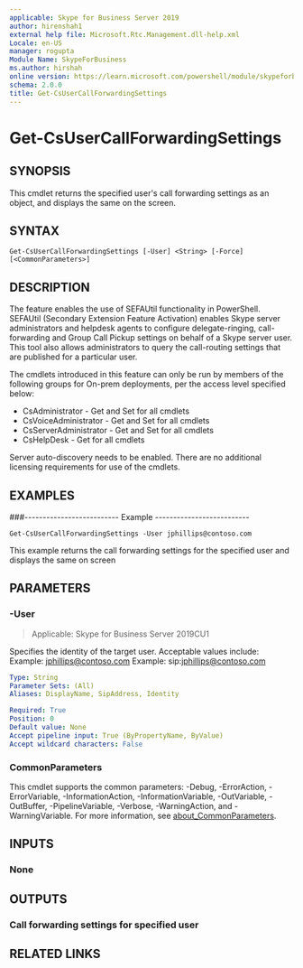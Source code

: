 ```yaml
---
applicable: Skype for Business Server 2019
author: hirenshah1
external help file: Microsoft.Rtc.Management.dll-help.xml
Locale: en-US
manager: rogupta
Module Name: SkypeForBusiness
ms.author: hirshah
online version: https://learn.microsoft.com/powershell/module/skypeforbusiness/get-csusercallforwardingsettings
schema: 2.0.0
title: Get-CsUserCallForwardingSettings
---
```


# Get-CsUserCallForwardingSettings

## SYNOPSIS
This cmdlet returns the specified user's call forwarding settings as an object, and displays the same on the screen.

## SYNTAX

```
Get-CsUserCallForwardingSettings [-User] <String> [-Force] [<CommonParameters>]
```

## DESCRIPTION
The feature enables the use of SEFAUtil functionality in PowerShell. SEFAUtil (Secondary Extension Feature Activation) enables Skype server administrators and helpdesk agents to configure delegate-ringing, call-forwarding and Group Call Pickup settings on behalf of a Skype server user. This tool also allows administrators to query the call-routing settings that are published for a particular user.

The cmdlets introduced in this feature can only be run by members of the following groups for On-prem deployments, per the access level specified below:

- CsAdministrator - Get and Set for all cmdlets
- CsVoiceAdministrator - Get and Set for all cmdlets
- CsServerAdministrator - Get and Set for all cmdlets
- CsHelpDesk - Get for all cmdlets

Server auto-discovery needs to be enabled. There are no additional licensing requirements for use of the cmdlets.

## EXAMPLES

###-------------------------- Example --------------------------
```
Get-CsUserCallForwardingSettings -User jphillips@contoso.com
```
This example returns the call forwarding settings for the specified user and displays the same on screen

## PARAMETERS

### -User

> Applicable: Skype for Business Server 2019CU1

Specifies the identity of the target user.
Acceptable values include:
Example: jphillips@contoso.com
Example: sip:jphillips@contoso.com

```yaml
Type: String
Parameter Sets: (All)
Aliases: DisplayName, SipAddress, Identity

Required: True
Position: 0
Default value: None
Accept pipeline input: True (ByPropertyName, ByValue)
Accept wildcard characters: False
```

### CommonParameters
This cmdlet supports the common parameters: -Debug, -ErrorAction, -ErrorVariable, -InformationAction, -InformationVariable, -OutVariable, -OutBuffer, -PipelineVariable, -Verbose, -WarningAction, and -WarningVariable. For more information, see [about_CommonParameters](https://go.microsoft.com/fwlink/?LinkID=113216).

## INPUTS

### None

## OUTPUTS

### Call forwarding settings for specified user

## RELATED LINKS
